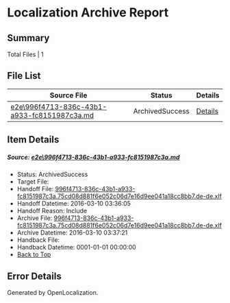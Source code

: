 # <a name='report-top'></a> Localization Archive Report

## Summary
 Total Files | 1

## File List
 Source File | Status | Details 
 ----------- | ------ | ------- 
 [e2e\996f4713-836c-43b1-a933-fc8151987c3a.md](https://github.com/OpenLocalizationTest/oltest/blob/a5d761ba3e6618a9ef5b9c730b6f4db74bed5019/e2e/996f4713-836c-43b1-a933-fc8151987c3a.md) | ArchivedSuccess | [Details](#bbde69f0dffc9c2edccad6a245b8d506e5f911b43)

## Item Details
##### <a name='bbde69f0dffc9c2edccad6a245b8d506e5f911b43'></a> Source: [e2e\996f4713-836c-43b1-a933-fc8151987c3a.md](https://github.com/OpenLocalizationTest/oltest/blob/a5d761ba3e6618a9ef5b9c730b6f4db74bed5019/e2e/996f4713-836c-43b1-a933-fc8151987c3a.md)
* Status: ArchivedSuccess
* Target File: 
* Handoff File: [996f4713-836c-43b1-a933-fc8151987c3a.75cd08d881f6e052c06d7e16d9ee041a18cc8bb7.de-de.xlf](https://github.com/OpenLocalizationTestOrg/olhandoff/blob/60a16b61f5c538d6dde492a679ddc2fab0887a39/ol-handoff/OpenLocalizationTestOrg/oltest.de-de/xinjiang/ht/996f4713-836c-43b1-a933-fc8151987c3a.75cd08d881f6e052c06d7e16d9ee041a18cc8bb7.de-de.xlf)
* Handoff Datetime: 2016-03-10 03:36:05
* Handoff Reason: Include
* Archive File: [996f4713-836c-43b1-a933-fc8151987c3a.75cd08d881f6e052c06d7e16d9ee041a18cc8bb7.de-de.xlf](https://github.com/OpenLocalizationTestOrg/olhandoff/blob/6330f3bc9032268bdd9333e8383bd8b6ebe02566/ol-handoff/OpenLocalizationTestOrg/oltest.de-de/xinjiang/ht/archive/996f4713-836c-43b1-a933-fc8151987c3a.75cd08d881f6e052c06d7e16d9ee041a18cc8bb7.de-de.xlf)
* Archive Datetime: 2016-03-10 03:37:21
* Handback File: 
* Handback Datetime: 0001-01-01 00:00:00
* [Back to Top](#report-top)


## Error Details

Generated by OpenLocalization.
